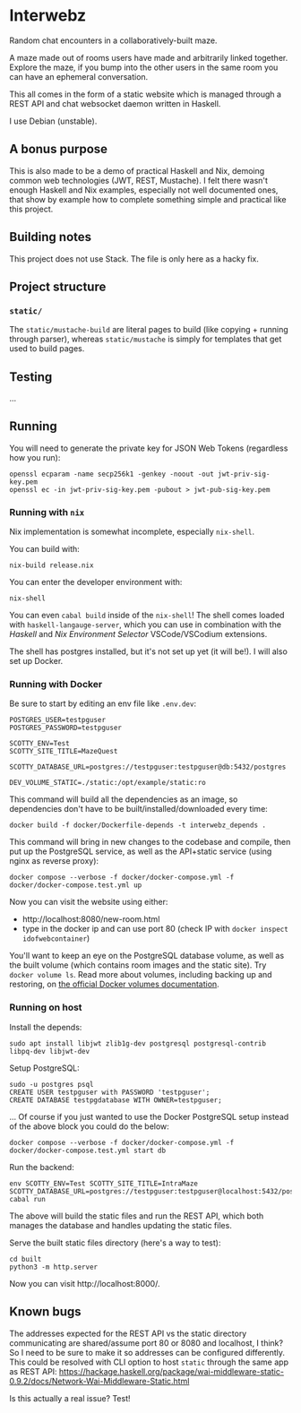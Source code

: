 # Interwebz

Random chat encounters in a collaboratively-built maze.

A maze made out of rooms users have made and arbitrarily linked together.
Explore the maze, if you bump into the other users in the same room you can
have an ephemeral conversation.

This all comes in the form of a static website which is managed through a REST
API and chat websocket daemon written in Haskell.

I use Debian (unstable).

## A bonus purpose

This is also made to be a demo of practical Haskell and Nix, demoing common web
technologies (JWT, REST, Mustache). I felt there wasn't enough Haskell and Nix
examples, especially not well documented ones, that show by example how to
complete something simple and practical like this project.

## Building notes

This project does not use Stack. The file is only here as a hacky fix.

## Project structure

### `static/`

The `static/mustache-build` are literal pages to build (like copying + running through parser), whereas `static/mustache` is simply for templates that get used to build pages.

## Testing

...

## Running

You will need to generate the private key for JSON Web Tokens (regardless how you run):

```
openssl ecparam -name secp256k1 -genkey -noout -out jwt-priv-sig-key.pem
openssl ec -in jwt-priv-sig-key.pem -pubout > jwt-pub-sig-key.pem
```

### Running with `nix`

Nix implementation is somewhat incomplete, especially `nix-shell`.

You can build with:

```
nix-build release.nix
```

You can enter the developer environment with:

```
nix-shell
```

You can even `cabal build` inside of the `nix-shell`! The shell comes loaded
with `haskell-langauge-server`, which you can use in combination with the
*Haskell* and *Nix Environment Selector* VSCode/VSCodium extensions.

The shell has postgres installed, but it's not set up yet (it will be!). I will
also set up Docker.

### Running with Docker

Be sure to start by editing an env file like `.env.dev`:

```
POSTGRES_USER=testpguser
POSTGRES_PASSWORD=testpguser

SCOTTY_ENV=Test
SCOTTY_SITE_TITLE=MazeQuest

SCOTTY_DATABASE_URL=postgres://testpguser:testpguser@db:5432/postgres

DEV_VOLUME_STATIC=./static:/opt/example/static:ro
```

This command will build all the dependencies as an image, so dependencies don't have to be built/installed/downloaded every time:

```
docker build -f docker/Dockerfile-depends -t interwebz_depends .
```

This command will bring in new changes to the codebase and compile, then put up the PostgreSQL service, as well as the
API+static service (using nginx as reverse proxy):

```
docker compose --verbose -f docker/docker-compose.yml -f docker/docker-compose.test.yml up
```

Now you can visit the website using either:

  * http://localhost:8080/new-room.html
  * type in the docker ip and can use port 80 (check IP with `docker inspect idofwebcontainer`)

You'll want to keep an eye on the PostgreSQL database volume, as well as the built volume (which contains room images and the static site). Try `docker volume ls`. Read more about volumes, including backing up and restoring, on [the official Docker volumes documentation](https://docs.docker.com/storage/volumes/#back-up-a-volume).

### Running on host

Install the depends:

```
sudo apt install libjwt zlib1g-dev postgresql postgresql-contrib libpq-dev libjwt-dev
```

Setup PostgreSQL:

```
sudo -u postgres psql
CREATE USER testpguser with PASSWORD 'testpguser';
CREATE DATABASE testpgdatabase WITH OWNER=testpguser;
```

... Of course if you just wanted to use the Docker PostgreSQL setup instead of
the above block you could do the below:

```
docker compose --verbose -f docker/docker-compose.yml -f docker/docker-compose.test.yml start db
```

Run the backend:

```shell
env SCOTTY_ENV=Test SCOTTY_SITE_TITLE=IntraMaze SCOTTY_DATABASE_URL=postgres://testpguser:testpguser@localhost:5432/postgres cabal run
```

The above will build the static files and run the REST API, which both manages
the database and handles updating the static files.

Serve the built static files directory (here's a way to test):

```
cd built
python3 -m http.server
```

Now you can visit http://localhost:8000/.

## Known bugs

The addresses expected for the REST API vs the static directory communicating
are shared/assume port 80 or 8080 and localhost, I think? So I need to be sure
to make it so addresses can be configured differently. This could be resolved
with CLI option to host `static` through the same app as REST API: https://hackage.haskell.org/package/wai-middleware-static-0.9.2/docs/Network-Wai-Middleware-Static.html

Is this actually a real issue? Test!
